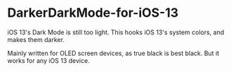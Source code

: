 # DarkerDarkMode-for-iOS-13

iOS 13's Dark Mode is still too light.
This hooks iOS 13's system colors, and makes them darker.

Mainly written for OLED screen devices, as true black is best black.
But it works for any iOS 13 device.

